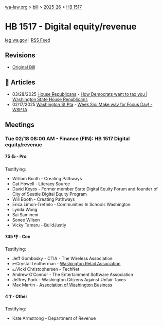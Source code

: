 [wa-law.org](/) > [bill](/bill/) > [2025-26](/bill/2025-26/) > [HB 1517](/bill/2025-26/hb/1517/)

# HB 1517 - Digital equity/revenue
[leg.wa.gov](https://app.leg.wa.gov/billsummary?BillNumber=1517&Year=2025&Initiative=false) | [RSS Feed](./rss.xml)

## Revisions
* [Original Bill](1/)

## 📰 Articles
* 03/28/2025 [House Republicans](/org/house_republicans/) - [How Democrats want to tax you | Washington State House Republicans](https://houserepublicans.wa.gov/how-democrats-want-to-tax-you/#:~:text=House%20Bill%201517)
* 02/17/2025 [Washington St Pta](/org/washington_st_pta/) - [Week Six: Make way for Focus Day! - WSPTA](https://www.wastatepta.org/week-six-make-way-for-focus-day/#:~:text=HB%201517)

## Meetings
### Tue 02/18 08:00 AM - Finance (FIN): HB 1517 Digital equity/revenue
#### 75 👍 - Pro
Testifying:
* William Booth - Creating Pathways
* Cat Howell - Literacy Source
* David Keyes - Former member State Digital Equity Forum and founder of City of Seattle Digital Equity Program
* Will Booth - Creating Pathways
* Erica Limon-Trefielo - Communities In Schools Washington
* Lynda Wong
* Sai Samineni
* Sonee Wilson
* Vicky Tamaru - BuildJustly

#### 745 👎 - Con
Testifying:
* Jeff Gombosky - CTIA - The Wireless Association
* 💵Crystal Leatherman - [Washington Retail Association](/org/washington_retail_association/)
* 💵Vicki Christophersen - TechNet
* Andrew O’Connor - The Entertainment Software Association
* Jeffrey Pack - Washington Citizens Against Unfair Taxes
* Max Martin - [Association of Washington Business](/org/association_of_washington_business/)

#### 4 ❓ - Other
Testifying:
* Kate Armstrong - Department of Revenue

